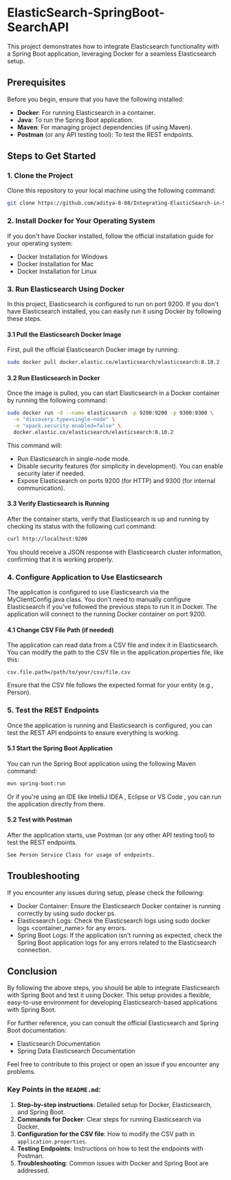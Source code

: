 # ElasticSearch-SpringBoot-SearchAPI

This project demonstrates how to integrate Elasticsearch functionality with a Spring Boot application, leveraging Docker for a seamless Elasticsearch setup.

## Prerequisites

Before you begin, ensure that you have the following installed:

- **Docker**: For running Elasticsearch in a container.
- **Java**: To run the Spring Boot application.
- **Maven**: For managing project dependencies (if using Maven).
- **Postman** (or any API testing tool): To test the REST endpoints.

## Steps to Get Started

### 1. Clone the Project

Clone this repository to your local machine using the following command:

```bash
git clone https://github.com/aditya-8-88/Integrating-ElasticSearch-in-SpringBoot.git
```

### 2. Install Docker for Your Operating System

If you don't have Docker installed, follow the official installation guide for your operating system:

- Docker Installation for Windows
- Docker Installation for Mac
- Docker Installation for Linux

### 3. Run Elasticsearch Using Docker

In this project, Elasticsearch is configured to run on port 9200. If you don't have Elasticsearch installed, you can easily run it using Docker by following these steps.

#### 3.1 Pull the Elasticsearch Docker Image

First, pull the official Elasticsearch Docker image by running:

```bash
sudo docker pull docker.elastic.co/elasticsearch/elasticsearch:8.10.2
```

#### 3.2 Run Elasticsearch in Docker

Once the image is pulled, you can start Elasticsearch in a Docker container by running the following command:

``` bash
sudo docker run -d --name elasticsearch -p 9200:9200 -p 9300:9300 \
  -e "discovery.type=single-node" \
  -e "xpack.security.enabled=false" \
  docker.elastic.co/elasticsearch/elasticsearch:8.10.2
```

This command will:

- Run Elasticsearch in single-node mode.  
- Disable security features (for simplicity in development). You can enable security later if needed.  
- Expose Elasticsearch on ports 9200 (for HTTP) and 9300 (for internal communication).

#### 3.3 Verify Elasticsearch is Running

After the container starts, verify that Elasticsearch is up and running by checking its status with the following curl command:

``` bash
curl http://localhost:9200
```

You should receive a JSON response with Elasticsearch cluster information, confirming that it is working properly.

### 4. Configure Application to Use Elasticsearch

The application is configured to use Elasticsearch via the MyClientConfig.java class. You don't need to manually configure Elasticsearch if you've followed the previous steps to run it in Docker. The application will connect to the running Docker container on port 9200.  

#### 4.1 Change CSV File Path (if needed)

The application can read data from a CSV file and index it in Elasticsearch. You can modify the path to the CSV file in the application.properties file, like this:

``` properties
csv.file.path=/path/to/your/csv/file.csv
```

Ensure that the CSV file follows the expected format for your entity (e.g., Person).

### 5. Test the REST Endpoints

Once the application is running and Elasticsearch is configured, you can test the REST API endpoints to ensure everything is working.

#### 5.1 Start the Spring Boot Application
You can run the Spring Boot application using the following Maven command:

``` bash
mvn spring-boot:run
```
Or if you're using an IDE like IntelliJ IDEA , Eclipse or VS Code , you can run the application directly from there.

#### 5.2 Test with Postman

After the application starts, use Postman (or any other API testing tool) to test the REST endpoints. 
```
See Person Service Class for usage of endpoints.
```


## Troubleshooting

If you encounter any issues during setup, please check the following:

- Docker Container: Ensure the Elasticsearch Docker container is running correctly by using sudo docker ps.
- Elasticsearch Logs: Check the Elasticsearch logs using sudo docker logs <container_name> for any errors.
- Spring Boot Logs: If the application isn't running as expected, check the Spring Boot application logs for any errors related to the Elasticsearch connection.


## Conclusion

By following the above steps, you should be able to integrate Elasticsearch with Spring Boot and test it using Docker. This setup provides a flexible, easy-to-use environment for developing Elasticsearch-based applications with Spring Boot.

For further reference, you can consult the official Elasticsearch and Spring Boot documentation:

- Elasticsearch Documentation
- Spring Data Elasticsearch Documentation

Feel free to contribute to this project or open an issue if you encounter any problems.


### Key Points in the `README.md`:
1. **Step-by-step instructions**: Detailed setup for Docker, Elasticsearch, and Spring Boot.
2. **Commands for Docker**: Clear steps for running Elasticsearch via Docker.
3. **Configuration for the CSV file**: How to modify the CSV path in `application.properties`.
4. **Testing Endpoints**: Instructions on how to test the endpoints with Postman.
5. **Troubleshooting**: Common issues with Docker and Spring Boot are addressed.
